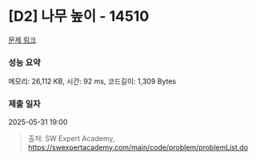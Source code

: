 # [D2] 나무 높이 - 14510 

[문제 링크](https://swexpertacademy.com/main/code/problem/problemDetail.do?contestProbId=AYFofW8qpXYDFAR4) 

### 성능 요약

메모리: 26,112 KB, 시간: 92 ms, 코드길이: 1,309 Bytes

### 제출 일자

2025-05-31 19:00



> 출처: SW Expert Academy, https://swexpertacademy.com/main/code/problem/problemList.do